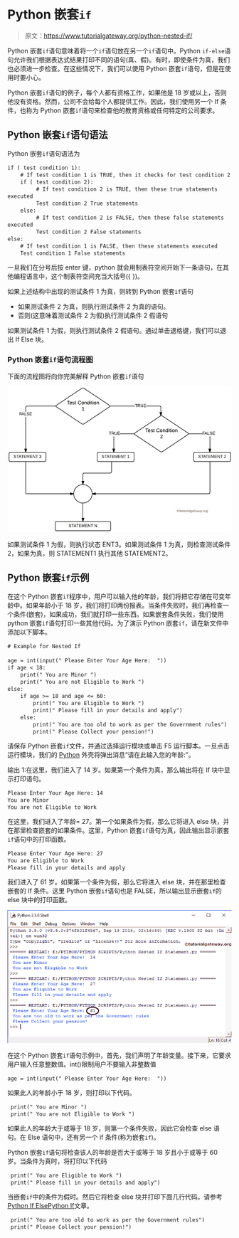 # Python 嵌套`if`

> 原文：<https://www.tutorialgateway.org/python-nested-if/>

Python 嵌套`if`语句意味着将一个`if`语句放在另一个`if`语句中。Python `if-else`语句允许我们根据表达式结果打印不同的语句(真、假)。有时，即使条件为真，我们也必须进一步检查。在这些情况下，我们可以使用 Python 嵌套`if`语句，但是在使用时要小心。

Python 嵌套`if`语句的例子，每个人都有资格工作，如果他是 18 岁或以上，否则他没有资格。然而，公司不会给每个人都提供工作。因此，我们使用另一个 If 条件，也称为 Python 嵌套`if`语句来检查他的教育资格或任何特定的公司要求。

## Python 嵌套`if`语句语法

Python 嵌套`if`语句语法为

```
if ( test condition 1):
    # If test condition 1 is TRUE, then it checks for test condition 2
    if ( test condition 2):
         # If test condition 2 is TRUE, then these true statements executed
         Test condition 2 True statements
    else:
         # If test condition 2 is FALSE, then these false statements executed
         Test condition 2 False statements
else:
    # If test condition 1 is FALSE, then these statements executed
    Test condition 1 False statements
```

一旦我们在分号后按 enter 键，python 就会用制表符空间开始下一条语句，在其他编程语言中，这个制表符空间充当大括号({ })。

如果上述结构中出现的测试条件 1 为真，则转到 Python 嵌套`if`语句

*   如果测试条件 2 为真，则执行测试条件 2 为真的语句。
*   否则(这意味着测试条件 2 为假)执行测试条件 2 假语句

如果测试条件 1 为假，则执行测试条件 2 假语句。通过单击退格键，我们可以退出 If Else 块。

### Python 嵌套`if`语句流程图

下面的流程图将向你完美解释 Python 嵌套`if`语句

![FLOW CHART For Python Nested If Statement](img/e61ed88e992881e0a36f001446bd0ed2.png)

如果测试条件 1 为假，则执行状态 ENT3。如果测试条件 1 为真，则检查测试条件 2，如果为真，则 STATEMENT1 执行其他 STATEMENT2。

## Python 嵌套`if`示例

在这个 Python 嵌套`if`程序中，用户可以输入他的年龄，我们将把它存储在可变年龄中。如果年龄小于 18 岁，我们将打印两份报表。当条件失败时，我们再检查一个条件(嵌套)，如果成功，我们就打印一些东西。如果嵌套条件失败，我们使用 python 嵌套`if`语句打印一些其他代码。为了演示 Python 嵌套`if`，请在新文件中添加以下脚本。

```
# Example for Nested If

age = int(input(" Please Enter Your Age Here:  "))
if age < 18:
    print(" You are Minor ") 
    print(" You are not Eligible to Work ") 
else:
    if age >= 18 and age <= 60:
        print(" You are Eligible to Work ")
        print(" Please fill in your details and apply")
    else:
        print(" You are too old to work as per the Government rules")
        print(" Please Collect your pension!")
```

请保存 Python 嵌套`if`文件，并通过选择运行模块或单击 F5 运行脚本。一旦点击运行模块，我们的 [Python](https://www.tutorialgateway.org/python-tutorial/) 外壳将弹出消息“请在此输入您的年龄:”。

输出 1:在这里，我们进入了 14 岁。如果第一个条件为真，那么输出将在 If 块中显示打印语句。

```
Please Enter Your Age Here: 14
You are Minor
You are not Eligible to Work
```

在这里，我们进入了年龄= 27。第一个如果条件为假，那么它将进入 else 块，并在那里检查嵌套的如果条件。这里，Python 嵌套`if`语句为真，因此输出显示嵌套`if`语句中的打印函数。

```
Please Enter Your Age Here: 27
You are Eligible to Work
Please fill in your details and apply
```

我们进入了 61 岁。如果第一个条件为假，那么它将进入 else 块，并在那里检查嵌套的 If 条件。这里 Python 嵌套`if`语句也是 FALSE，所以输出显示嵌套`if`的 else 块中的打印函数。

![Python Nested If Statement 6](img/43fc16c399ece06c94cb32db6578c4fd.png)

在这个 Python 嵌套`if`语句示例中，首先，我们声明了年龄变量。接下来，它要求用户输入任意整数值。int()限制用户不要输入非整数值

```
age = int(input(" Please Enter Your Age Here:  "))
```

如果此人的年龄小于 18 岁，则打印以下代码。

```
 print(" You are Minor ") 
 print(" You are not Eligible to Work ")
```

如果此人的年龄大于或等于 18 岁，则第一个条件失败，因此它会检查 else 语句。在 Else 语句中，还有另一个 if 条件(称为嵌套`if`)。

Python 嵌套`if`语句将检查该人的年龄是否大于或等于 18 岁且小于或等于 60 岁。当条件为真时，将打印以下代码

```
 print(" You are Eligible to Work ")
 print(" Please fill in your details and apply")
```

当嵌套`if`中的条件为假时。然后它将检查 else 块并打印下面几行代码。请参考[Python If Else](https://www.tutorialgateway.org/python-if-else/)[Python If](https://www.tutorialgateway.org/python-if-statement/)文章。

```
 print(" You are too old to work as per the Government rules")
 print(" Please Collect your pension!")
```